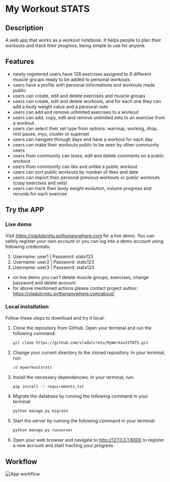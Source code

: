 # My Workout STATS 


## Description
A web app that works as a workout notebook. It helps people to plan their workouts and track their progress, being simple to use for anyone.


## Features
- newly registered users have 128 exercises assigned to 8 different muscle groups ready to be added to personal workouts
- users have a profile with personal informations and workouts made public
- users can create, edit and delete exercises and muscle groups
- users can create, edit and delete workouts, and for each one they can add a body weight value and a personal note
- users can add and remove unlimited exercises to a workout
- users can add, copy, edit and remove unlimited sets to an exercise from a workout
- users can select their set type from options: warmup, working, drop, rest pause, myo, cluster or superset
- users can navigate through days and have a workout for each day
- users can make their workouts public to be seen by other community users
- users from community can leave, edit and delete comments on a public workout
- users from community can like and unlike a public workout
- users can sort public workouts by number of likes and date
- users can import their personal previous workouts or public workouts (copy exercises and sets)
- users can track their body weight evolution, volume progress and records for each exercise


## Try the APP

### Live demo
Visit https://vladutcretu.pythonanywhere.com for a live demo.
You can safely register your own account or you can log into a demo account using following credentials:
1. Username: user1 | Password: stats123
2. Username: user2 | Password: stats123
3. Username: user3 | Password: stats123

- on live demo you can't delete muscle groups, exercises, change password and delete account.
- for above mentioned actions please contact project author: https://vladutcretu.pythonanywhere.com/about/

### Local installation
Follow these steps to download and try it local:

1. Clone the repository from GitHub. Open your terminal and run the following command:

   ```Bash
   git clone https://github.com/vladutcretu/MyWorkoutSTATS.git
   ```

2. Change your current directory to the cloned repository. In your terminal, run:

   ```Bash
   cd myworkoutstats
   ```

3. Install the necessary dependencies. In your terminal, run:

   ```Bash
   pip install -r requirements.txt
   ```

4. Migrate the database by running the following command in your terminal:

   ```Bash
   python manage.py migrate
   ```

5. Start the server by running the following command in your terminal:

   ```Bash
   python manage.py runserver
   ```

6. Open your web browser and navigate to http://127.0.0.1:8000 to register a new account and start tracking your progress.


## Workflow
![App workflow](https://i.imgur.com/OH28cU4.jpeg)
